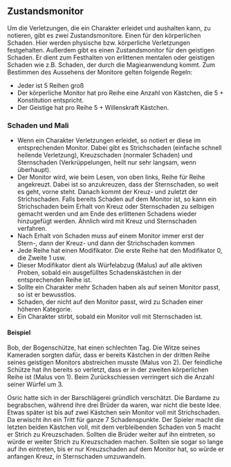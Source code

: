 ## Zustandsmonitor

Um die Verletzungen, die ein Charakter erleidet und aushalten kann, zu notieren, gibt es zwei Zustandsmonitore. Einen
für den körperlichen Schaden. Hier werden physische bzw. körperliche Verletzungen festgehalten. Außerdem gibt es einen
Zustandsmonitor für den geistigen Schaden. Er dient zum Festhalten von erlittenen mentalen oder geistigen Schaden wie
z.B. Schaden, der durch die Magieanwendung kommt. Zum Bestimmen des Aussehens der Monitore gelten folgende Regeln:

* Jeder ist 5 Reihen groß
* Der körperliche Monitor hat pro Reihe eine Anzahl von Kästchen, die 5 + Konstitution entspricht.
* Der Geistige hat pro Reihe 5 + Willenskraft Kästchen.

### Schaden und Mali

* Wenn ein Charakter Verletzungen erleidet, so notiert er diese im entsprechenden Monitor. Dabei gibt es Strichschaden
(einfache schnell heilende Verletzung), Kreuzschaden (normaler Schaden) und Sternschaden (Verkrüppelungen, heilt nur
sehr langsam, wenn überhaupt).
* Der Monitor wird, wie beim Lesen, von oben links, Reihe für Reihe angekreuzt. Dabei ist so anzukreuzen, dass
der Sternschaden, so weit es geht, vorne steht. Danach kommt der Kreuz- und zuletzt der Strichschaden. Falls bereits
Schaden auf dem Monitor ist, so kann ein Strichschaden beim Erhalt von Kreuz oder Sternschaden zu selbigen gemacht
werden und am Ende des erlittenen Schadens wieder hinzugefügt werden. Ähnlich wird mit Kreuz und Sternschaden
verfahren.
* Nach Erhalt von Schaden muss auf einem Monitor immer erst der Stern-, dann der Kreuz- und dann der Strichschaden
kommen
* Jede Reihe hat einen Modifikator. Die erste Reihe hat den Modifikator 0, die Zweite 1 usw.
* Dieser Modifikator dient als Würfelabzug (Malus) auf alle aktiven Proben, sobald ein ausgefülltes Schadenskästchen
in der entsprechenden Reihe ist.
* Sollte ein Charakter mehr Schaden haben als auf seinen Monitor passt, so ist er bewusstlos.
* Schaden, der nicht auf den Monitor passt, wird zu Schaden einer höheren Kategorie.
* Ein Charakter stirbt, sobald ein Monitor voll mit Sternschaden ist.

#### Beispiel

Bob, der Bogenschütze, hat einen schlechten Tag. Die Witze seines Kameraden sorgten dafür, dass er bereits Kästchen in
der dritten Reihe seines geistigen Monitors abstreichen musste (Malus von 2). Der feindliche Schütze hat ihn bereits
so verletzt, dass er in der zweiten körperlichen Reihe ist (Malus von 1). Beim Zurückschiessen verringert sich die
Anzahl seiner Würfel um 3.

Osric hatte sich in der Barschlägerei gründlich verschätzt. Die Bardame zu begrabschen, während ihre drei Brüder da
waren, war nicht die beste Idee. Etwas später ist bis auf zwei Kästchen sein Monitor voll mit Strichschaden. Da
erwischt ihn ein Tritt für ganze 7 Schadenspunkte. Der Spieler macht die letzten beiden Kästchen voll, mit dem
verbleibenden Schaden von 5 macht er Strich zu Kreuzschaden. Sollten die Brüder weiter auf ihn eintreten, so würde er
weiter Strich zu Kreuzschaden machen. Sollten sie sogar so lange auf ihn eintreten, bis er nur Kreuzschaden auf dem
Monitor hat, so würde er anfangen Kreuz, in Sternschaden umzuwandeln.

